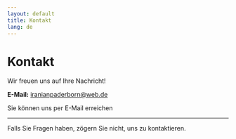 ```yaml
---
layout: default
title: Kontakt
lang: de
---
```


# Kontakt

Wir freuen uns auf Ihre Nachricht!

**E-Mail:** [iranianpaderborn@web.de](mailto:iranianpaderborn@web.de)

Sie können uns per E-Mail erreichen 

---


Falls Sie Fragen haben, zögern Sie nicht, uns zu kontaktieren.